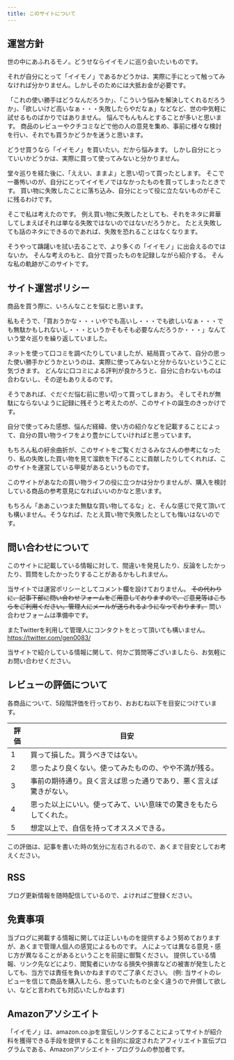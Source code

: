 ```yaml
---
title: このサイトについて
---
```


## 運営方針

世の中にあふれるモノ。どうせならイイモノに巡り会いたいものです。

それが自分にとって「イイモノ」であるかどうかは、実際に手にとって触ってみなければ分かりません。しかしそのためには大抵お金が必要です。

「これの使い勝手はどうなんだろうか」、「こういう悩みを解決してくれるだろうか」、「欲しいけど高いなぁ・・・失敗したらやだなぁ」などなど、世の中気軽に試せるものばかりではありません。
悩んでもんもんとすることが多いと思います。
商品のレビューやクチコミなどで他の人の意見を集め、事前に様々な検討を行い、それでも買うかどうかを迷うと思います。

どうせ買うなら「イイモノ」を買いたい。だから悩みます。
しかし自分にとっていいかどうかは、実際に買って使ってみないと分かりません。

堂々巡りを経た後に、「ええい、ままよ」と思い切って買ったとします。
そこで一番怖いのが、自分にとってイイモノではなかったものを買ってしまったときです。
買い物に失敗したことに落ち込み、自分にとって役に立たないものがそこに残るわけです。

そこで私は考えたのです。
例え買い物に失敗したとしても、それをネタに昇華してしまえばそれは単なる失敗ではないのではないだろうかと。
たとえ失敗しても話のネタにできるのであれば、失敗を恐れることはなくなります。

そうやって躊躇いを拭い去ることで、より多くの「イイモノ」に出会えるのではないか。
そんな考えのもと、自分で買ったものを記録しながら紹介する。
そんな私の軌跡がこのサイトです。

## サイト運営ポリシー

商品を買う際に、いろんなことを悩むと思います。

私もそうで、「買おうかな・・・いやでも高いし・・・でも欲しいなぁ・・・でも無駄かもしれないし・・・というかそもそも必要なんだろうか・・・」なんていう堂々巡りを繰り返していました。

ネットを使って口コミを調べたりしていましたが、結局買ってみて、自分の思った使い勝手かどうかというのは、実際に使ってみないと分からないということに気づきます。
どんなに口コミによる評判が良かろうと、自分に合わないものは合わないし、その逆もありえるのです。

そうであれば、ぐだぐだ悩む前に思い切って買ってしまおう。
そしてそれが無駄にならないように記録に残そうと考えたのが、このサイトの誕生のきっかけです。

自分で使ってみた感想、悩んだ経緯、使い方の紹介などを記載することによって、自分の買い物ライフをより豊かにしていければと思っています。

もちろん私の紆余曲折が、このサイトをご覧くださるみなさんの参考になったり、私の失敗した買い物を見て溜飲を下げることに貢献したりしてくれれば、このサイトを運営している甲斐があるというものです。

このサイトがあなたの買い物ライフの役に立つかは分かりませんが、購入を検討している商品の参考意見になればいいのかなと思います。

もちろん「ああこいつまた無駄な買い物してるな」と、そんな感じで見て頂いても構いません。そうなれば、たとえ買い物で失敗したとしても悔いはないのです。

## 問い合わせについて

このサイトに記載している情報に対して、間違いを発見したり、反論をしたかったり、質問をしたかったりすることがあるかもしれません。

当サイトでは運営ポリシーとしてコメント欄を設けておりません。
~~その代わりに、記事下部に問い合わせフォームをご用意しておりますので、ご意見等はこちらをご利用ください。管理人にメールが送られるようになっております。~~
問い合わせフォームは準備中です。

またTwitterを利用して管理人にコンタクトをとって頂いても構いません。
<https://twitter.com/gen0083/>

当サイトで紹介している情報に関して、何かご質問等ございましたら、お気軽にお問い合わせください。

## レビューの評価について

各商品について、5段階評価を行っており、おおむね以下を目安につけています。

評価	| 目安
---|---
1 |	買って損した。買うべきではない。
2 | 思ったより良くない。使ってみたものの、やや不満が残る。
3 | 事前の期待通り。良く言えば思った通りであり、悪く言えば驚きがない。
4 | 思った以上にいい。使ってみて、いい意味での驚きをもたらしてくれた。
5 | 想定以上で、自信を持ってオススメできる。

この評価は、記事を書いた時の気分に左右されるので、あくまで目安としてお考えください。

## RSS

ブログ更新情報を随時配信しているので、よければご登録ください。

## 免責事項

当ブログに掲載する情報に関しては正しいものを提供するよう努めておりますが、あくまで管理人個人の感覚によるものです。
人によっては異なる意見・感じ方が異なることがあるということを前提に御覧ください。
提供している情報、リンク先などにより、閲覧者にいかなる損失や損害などの被害が発生したとしても、当方では責任を負いかねますのでご了承ください。
(例: 当サイトのレビューを信じて商品を購入したら、思っていたものと全く違うので弁償して欲しい、などと言われても対応いたしかねます)

## Amazonアソシエイト

「イイモノ」は、amazon.co.jpを宣伝しリンクすることによってサイトが紹介料を獲得できる手段を提供することを目的に設定されたアフィリエイト宣伝プログラムである、Amazonアソシエイト・プログラムの参加者です。
